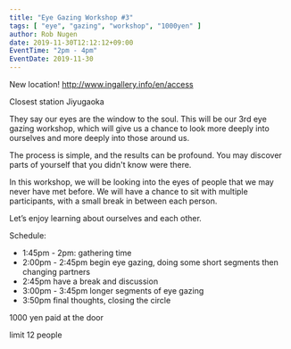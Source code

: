 ```yaml
---
title: "Eye Gazing Workshop #3"
tags: [ "eye", "gazing", "workshop", "1000yen" ]
author: Rob Nugen
date: 2019-11-30T12:12:12+09:00
EventTime: "2pm - 4pm"
EventDate: 2019-11-30
---
```


New location! http://www.ingallery.info/en/access

Closest station Jiyugaoka

They say our eyes are the window to the soul. This will be our 3rd eye gazing workshop, which will give us a chance to look more deeply into ourselves and more deeply into those around us.

The process is simple, and the results can be profound. You may discover parts of yourself that you didn't know were there.

In this workshop, we will be looking into the eyes of people that we may never have met before. We will have a chance to sit with multiple participants, with a small break in between each person.

Let’s enjoy learning about ourselves and each other.

Schedule:

* 1:45pm - 2pm: gathering time
* 2:00pm - 2:45pm begin eye gazing, doing some short segments then changing partners
* 2:45pm have a break and discussion
* 3:00pm - 3:45pm longer segments of eye gazing
* 3:50pm final thoughts, closing the circle

1000 yen paid at the door

limit 12 people
